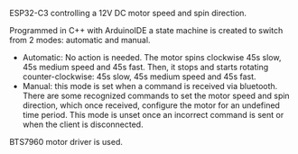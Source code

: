ESP32-C3 controlling a 12V DC motor speed and spin direction.

Programmed in C++ with ArduinoIDE a state machine is created to switch from 2 modes: automatic and manual. 
- Automatic: No action is needed. The motor spins clockwise 45s slow, 45s medium speed and 45s fast. Then, it stops and starts rotating counter-clockwise: 45s slow, 45s medium speed and 45s fast.
- Manual: this mode is set when a command is received via bluetooth. There are some recognized commands to set the motor speed and spin direction, which once received, configure the motor for an undefined time period. This mode is unset once an incorrect command is sent or when the client is disconnected.

BTS7960 motor driver is used.
